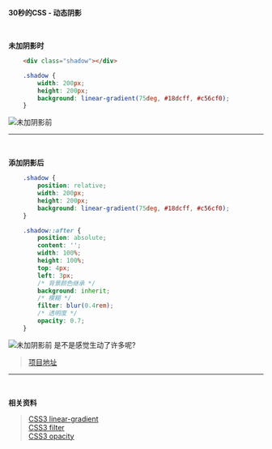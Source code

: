   
**30秒的CSS - 动态阴影**

<br>

**未加阴影时**
```html
    <div class="shadow"></div>
```
```css
    .shadow {
        width: 200px;
        height: 200px;
        background: linear-gradient(75deg, #18dcff, #c56cf0);
    }
```
![未加阴影前](https://forever-1258828479.cos.ap-beijing.myqcloud.com/myblog/page/shadow/1.png)

***
<br>

**添加阴影后**
```css
    .shadow {
        position: relative;
        width: 200px;
        height: 200px;
        background: linear-gradient(75deg, #18dcff, #c56cf0);
    }

    .shadow::after {
        position: absolute;
        content: '';
        width: 100%;
        height: 100%;
        top: 4px;
        left: 3px;
        /* 背景颜色继承 */
        background: inherit;
        /* 模糊 */
        filter: blur(0.4rem);
        /* 透明度 */
        opacity: 0.7;
    }
```
![未加阴影前](https://forever-1258828479.cos.ap-beijing.myqcloud.com/myblog/page/shadow/2.png)
是不是感觉生动了许多呢?
> [项目地址](1)

***
<br>

**相关资料**

>[CSS3 linear-gradient](https://www.runoob.com/cssref/func-linear-gradient.html)  
>[CSS3 filter](https://www.runoob.com/cssref/css3-pr-filter.html)  
>[CSS3 opacity](https://www.w3school.com.cn/cssref/pr_opacity.asp)
